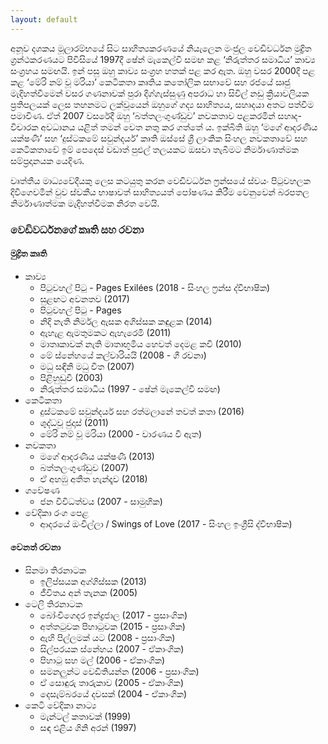 ```yaml
---
layout: default
---
```


 අනූව දශකය මූලාරම්භයේ සිට සාහිත්‍යකරණයේ නියැලෙන මංජුල වෙඩිවර්ධන මුද්‍රිත ග්‍රන්ථකරණයට පිවිසියේ 1997දී ෂේන් මැකෙල්වි සමඟ කළ ‘නිරුත්තර සමාධිය’ කාව්‍ය සංග්‍රහය සමඟයි. ඉන් පසු ඔහු කාව්‍ය සංග්‍රහ හතක් පළ කර ඇත. ඔහු වසර 2000දී පළ කළ ‘මේරි නම් වූ මරියා’ කෙටිකතා කෘතිය කතෝලික සභාවේ සහ රජයේ ඍජු මැදිහත්වීමෙන් වසර ගණනාවක් පුරා දිග්ගැස්සුණු අපරාධ හා සිවිල් නඩු ක්‍රියාවලියක ප්‍රතිපලයක් ලෙස තහනමට ලක්වූයෙන් ඔහුගේ ගද්‍ය සාහිත්‍යය, සහෘදයා අතට පත්වීම පමාවිණ. ඒත් 2007 වසරේදී ඔහු ‘බත්තලංගුණ්ඩුව’ නවකතාව පළකරමින් සහෘද-විචාරක අවධානය යළිත් තමන් වෙත නතු කර ගත්තේ ය. ඉක්බිති ඔහු ‘මගේ ආදරණිය යක්ෂණී’ සහ ‘දුස්ටකමේ සවුන්දර්ය’ කෘති ඔස්සේ ශ්‍රී ලාංකික සිංහල නවකතාවේ සහ කෙටිකතාවේ ඉම් පෙදෙස් වඩාත් පුළුල් තලයකට ඔසවා තැබීමට නිර්මාණාත්මක සම්ප්‍රදානයක යෙදිණ.

 වෘත්තීය මාධ්‍යවේදීයකු ලෙස කටයුතු කරන වෙඩිවර්ධන ෆ්‍රන්සයේ ස්වයං පිටුවහලක දිවිගෙවමින් වුව  ස්වකීය භාෂාවත් සාහිත්‍යයත් පෝෂණය කිරීම වෙනුවෙන් බරපතල නිර්මාණාත්මක මැදිහත්වීමක නිරත වෙයි.


### වෙඩිවර්ධනගේ කෘති සහ රචනා

#### මුද්‍රිත කෘති
- කාව්‍ය
  - පිටුවහල් පිටු - Pages Exilées (2018 - සිංහල ෆ්‍රන්ස ද්වීභාෂික)
  - සුළඟට අවනතව (2017)
  - පිටුවහල් පිටු - Pages
  -  නිදි නැති නිර්මල ඇසක අගිස්සක කඳුළක (2014)
  -  ඇහැළ ඇමතුමකට ඇහැරෙමි (2011)
  -  මාතෘකාවක් නැති මාතෘභූමිය හෙවත් දෙමළ කවි (2010)
  -  මේ ස්නේහයේ කල්වාරියයි (2008 - ගී රචනා)
  -  මධු සඳිනි මධු විත (2007)
  -  පිළිහුඩුවී (2003)
  -  නිරුත්තර සමාධිය (1997 - ෂේන් මැකෙල්වි සමඟ)
- කෙටිකතා
  -  දුස්ටකමේ සවුන්දර්ය සහ රත්මලානේ තවත් කතා (2016)
  -  ශුද්ධවූ ජුදාස් (2011)
  -  මේරි නම් වූ මරියා (2000 - වාරණය වී ඇත)
-  නවකතා
    -  මගේ ආදරණීය යක්ෂණී (2013)
    -  බත්තලංගුණ්ඩුව (2007)
    -  ඒ අහඹු අතීත හැන්දෑව (2018)
-  ගවේෂණ
    -  ජන විවිධත්වය (2007 - සාමුහික)
-  වේදිකා රංග පෙළ
    -  ආදරයේ ඔංචිල්ලා / Swings of Love (2017 - සිංහල ඉංග්‍රීසි ද්වීභාෂික)

#### වෙනත් රචනා
  -  සිනමා තිරනාටක
      - ඉලිප්සයක අග්ගිස්සක (2013)
      - ජීවිතය අන් තැනක (2005)
  - ටෙලි තිරනාටක
    - බෝංචිගෙදර ඉන්ද්‍රජාල (2017 - ප්‍රසාංගික)
    - අත්තටුවක පිහාටුවක (2015 - ප්‍රසාංගික)
    - ඇහි පිල්ලමක් යට (2008 - ප්‍රසාංගික)
    - සිල්පරයක ස්නේහය (2007 - ඒකාංගික)
    - පිහාටු සහ මල් (2006 - ඒකාංගික)
    - සමනලුන්ට වෙඩිතියන්න (2006 - ප්‍රසාංගික)
    - ඒ සොඳුරු තාරුකාව (2005 - ඒකාංගික)
    - දෙසැම්බරයේ දවසක් (2004 - ඒකාංගික)
- කෙටි වේදිකා නාට්‍ය
    - මැන්ටල් කතාවක් (1999)
    - සඳ එළිය ගිනි අරන් (1997)
